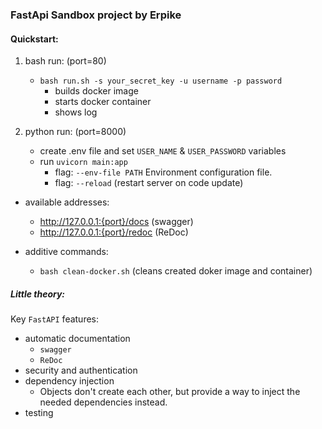 ### FastApi Sandbox project by Erpike

#### Quickstart:

1. bash run: (port=80)
   - `bash run.sh -s your_secret_key -u username -p password`
     - builds docker image
     - starts docker container
     - shows log

2. python run: (port=8000)
   - create .env file and set `USER_NAME` & `USER_PASSWORD` variables
   - run `uvicorn main:app`
     - flag: `--env-file PATH` Environment configuration file.
     - flag: `--reload` (restart server on code update)

- available addresses:
  - http://127.0.0.1:{port}/docs (swagger)
  - http://127.0.0.1:{port}/redoc (ReDoc)

- additive commands:
  - `bash clean-docker.sh` (cleans created doker image and container)

##### Little theory:

Key `FastAPI` features:
- automatic documentation
  - `swagger`
  - `ReDoc`
- security and authentication
- dependency injection
  - Objects don't create each other, but provide a way to inject the needed dependencies instead.
- testing
